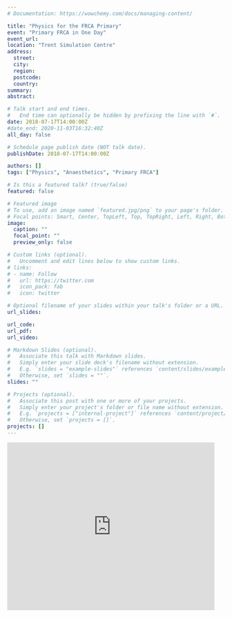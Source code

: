 ```yaml
---
# Documentation: https://wowchemy.com/docs/managing-content/

title: "Physics for the FRCA Primary"
event: "Primary FRCA in One Day"
event_url:
location: "Trent Simulation Centre"
address:
  street:
  city:
  region:
  postcode:
  country:
summary:
abstract:

# Talk start and end times.
#   End time can optionally be hidden by prefixing the line with `#`.
date: 2018-07-17T14:00:00Z
#date_end: 2020-11-03T16:32:40Z
all_day: false

# Schedule page publish date (NOT talk date).
publishDate: 2018-07-17T14:00:00Z

authors: []
tags: ["Physics", "Anaesthetics", "Primary FRCA"]

# Is this a featured talk? (true/false)
featured: false

# Featured image
# To use, add an image named `featured.jpg/png` to your page's folder. 
# Focal points: Smart, Center, TopLeft, Top, TopRight, Left, Right, BottomLeft, Bottom, BottomRight.
image:
  caption: ""
  focal_point: ""
  preview_only: false

# Custom links (optional).
#   Uncomment and edit lines below to show custom links.
# links:
# - name: Follow
#   url: https://twitter.com
#   icon_pack: fab
#   icon: twitter

# Optional filename of your slides within your talk's folder or a URL.
url_slides: 

url_code: 
url_pdf:
url_video: 

# Markdown Slides (optional).
#   Associate this talk with Markdown slides.
#   Simply enter your slide deck's filename without extension.
#   E.g. `slides = "example-slides"` references `content/slides/example-slides.md`.
#   Otherwise, set `slides = ""`.
slides: ""

# Projects (optional).
#   Associate this post with one or more of your projects.
#   Simply enter your project's folder or file name without extension.
#   E.g. `projects = ["internal-project"]` references `content/project/deep-learning/index.md`.
#   Otherwise, set `projects = []`.
projects: []
---
```

<iframe src="https://docs.google.com/presentation/d/e/2PACX-1vQXC4ZCTcgkvGobQxr_CtK6RuGvR_CR39ANrGUHLLdrgzzgiSRq33lKAqZgwqQshw/embed?start=false&loop=false&delayms=3000" frameborder="0" width="480" height="389" allowfullscreen="true" mozallowfullscreen="true" webkitallowfullscreen="true"></iframe>
